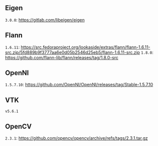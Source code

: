 ## Eigen

`3.0.0`: https://gitlab.com/libeigen/eigen

## Flann

`1.6.11`: https://src.fedoraproject.org/lookaside/extras/flann/flann-1.6.11-src.zip/5fd889b9f3777aa6e0d05b2546d25eb5/flann-1.6.11-src.zip
`1.8.0`: https://github.com/flann-lib/flann/releases/tag/1.8.0-src

## OpenNI

`1.5.7.10`: https://github.com/OpenNI/OpenNI/releases/tag/Stable-1.5.7.10

## VTK

`v5.6.1`

## OpenCV

`2.3.1`: https://github.com/opencv/opencv/archive/refs/tags/2.3.1.tar.gz
